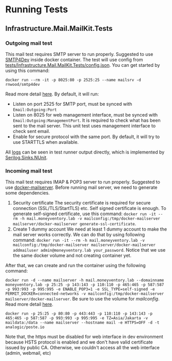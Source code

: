 # Running Tests

## Infrastructure.Mail.MailKit.Tests

### Outgoing mail test

This mail test requires SMTP server to run properly. Suggested to use [SMTP4Dev](https://github.com/rnwood/smtp4dev)
inside docker container. The test will use config
from [tests/Infrastructure.Mail.MailKit.Tests/config.json](../tests/Infrastructure.Mail.MailKit.Tests/config.json). You
can get started by using this command:

`docker run --rm -it -p 8025:80 -p 2525:25 --name mailsrv -d rnwood/smtp4dev`

Read more detail [here](https://github.com/rnwood/smtp4dev/wiki/Installation#how-to-run-smtp4dev-in-docker). By default,
it will run:

- Listen on port 2525 for SMTP port, must be synced with `Email:Outgoing:Port`
- Listen on 8025 for web management interface, must be synced with `Email:Outgoing:ManagementPort`. It is required to
  check what has been sent to the mail server. This unit test uses management interface to check sent email.
- Enable for secure protocol with the same port. By default, it will try to use STARTTLS when available.

All [logs](https://docs.microsoft.com/en-us/dotnet/core/extensions/logging) can be seen in test runner output directly,
which is implemented by [Serilog.Sinks.NUnit](https://github.com/luk355/Serilog.Sinks.NUnit).

### Incoming mail test

This mail test requires IMAP & POP3 server to run properly. Suggested to
use [docker-mailserver](https://github.com/docker-mailserver/docker-mailserver). Before running mail server, we need to
generate some dependencies.

1. Security certificate
   The security certificate is required for secure connection (SSL/TLS/StartTLS) etc. Self signed certificate is enough.
   To generate self-signed certificate, use this
   command: `docker run -it --rm -h mail.moneyventory.lab -v mailconfig:/tmp/docker-mailserver mailserver/docker-mailserver generate-ssl-certificate`.
2. Create 1 dummy account
   We need at least 1 dummy account to make the mail server works correctly. We can do that by using following
   command: `docker run -it --rm -h mail.moneyventory.lab -v mailconfig:/tmp/docker-mailserver mailserver/docker-mailserver addmailuser admin@moneyventory.lab your_password`.
   Notice that we use the same docker volume and not creating container yet.

After that, we can create and run the container using the following command:

`docker run -d --name mailserver -h mail.moneyventory.lab --domainname moneyventory.lab -p 25:25 -p 143:143 -p 110:110 -p 465:465 -p 587:587 -p 993:993 -p 995:995 -e ENABLE_POP3=1 -e SSL_TYPE=self-signed -e PERMIT_DOCKER=connected-networks -v mailconfig:/tmp/docker-mailserver mailserver/docker-mailserver`.
Be sure to use the volume for *mailconfig*. Read more
detail [here](https://github.com/docker-mailserver/docker-mailserver#usage).

```
docker run -p 25:25 -p 80:80 -p 443:443 -p 110:110 -p 143:143 -p 465:465 -p 587:587 -p 993:993 -p 995:995 -e TZ=Asia/Jakarta -v maildata:/data --name mailserver --hostname mail -e HTTPS=OFF -d -t analogic/poste.io
```

Note that, the https must be disabled for web interface in dev environment because HSTS protocol is enabled and we don't
have valid certificate issued by public CA. Otherwise, we couldn't access all the web interface (admin, webmail, etc)

